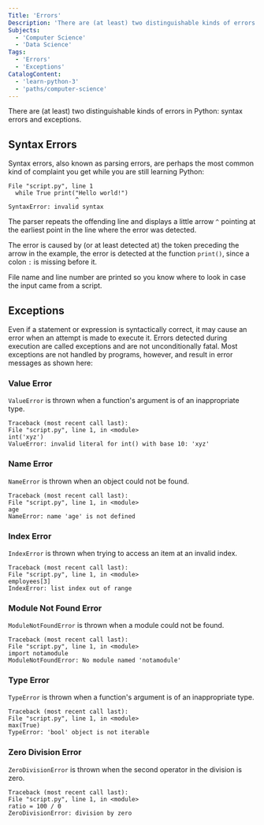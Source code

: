 ```yaml
---
Title: 'Errors'
Description: 'There are (at least) two distinguishable kinds of errors in Python: syntax errors and exceptions. Syntax errors, also known as parsing errors, are perhaps the most common kind of complaint you get while you are still learning Python: error File "script.py", line 1 while True print("Hello world!") ^ SyntaxError: invalid syntax'
Subjects:
  - 'Computer Science'
  - 'Data Science'
Tags:
  - 'Errors'
  - 'Exceptions'
CatalogContent:
  - 'learn-python-3'
  - 'paths/computer-science'
---
```


There are (at least) two distinguishable kinds of errors in Python: syntax errors and exceptions.

## Syntax Errors

Syntax errors, also known as parsing errors, are perhaps the most common kind of complaint you get while you are still learning Python:

```error
File "script.py", line 1
  while True print("Hello world!")
                   ^
SyntaxError: invalid syntax
```

The parser repeats the offending line and displays a little arrow `^` pointing at the earliest point in the line where the error was detected.

The error is caused by (or at least detected at) the token preceding the arrow in the example, the error is detected at the function `print()`, since a colon `:` is missing before it.

File name and line number are printed so you know where to look in case the input came from a script.

## Exceptions

Even if a statement or expression is syntactically correct, it may cause an error when an attempt is made to execute it. Errors detected during execution are called exceptions and are not unconditionally fatal. Most exceptions are not handled by programs, however, and result in error messages as shown here:

### Value Error

`ValueError` is thrown when a function's argument is of an inappropriate type.

```error
Traceback (most recent call last):
File "script.py", line 1, in <module>
int('xyz')
ValueError: invalid literal for int() with base 10: 'xyz'
```

### Name Error

`NameError` is thrown when an object could not be found.

```error
Traceback (most recent call last):
File "script.py", line 1, in <module>
age
NameError: name 'age' is not defined
```

### Index Error

`IndexError` is thrown when trying to access an item at an invalid index.

```error
Traceback (most recent call last):
File "script.py", line 1, in <module>
employees[3]
IndexError: list index out of range
```

### Module Not Found Error

`ModuleNotFoundError` is thrown when a module could not be found.

```error
Traceback (most recent call last):
File "script.py", line 1, in <module>
import notamodule
ModuleNotFoundError: No module named 'notamodule'
```

### Type Error

`TypeError` is thrown when a function's argument is of an inappropriate type.

```error
Traceback (most recent call last):
File "script.py", line 1, in <module>
max(True)
TypeError: 'bool' object is not iterable
```

### Zero Division Error

`ZeroDivisionError` is thrown when the second operator in the division is zero.

```error
Traceback (most recent call last):
File "script.py", line 1, in <module>
ratio = 100 / 0
ZeroDivisionError: division by zero
```
